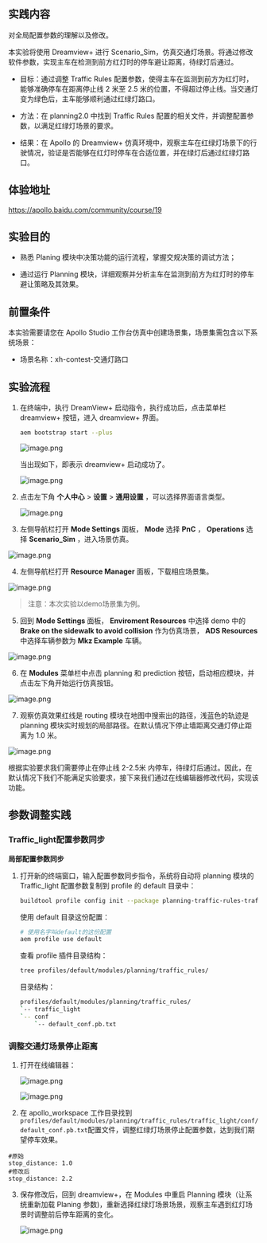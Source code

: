 ## 实践内容

对全局配置参数的理解以及修改。

本实验将使用 Dreamview+ 进行 Scenario_Sim，仿真交通灯场景。将通过修改软件参数，实现主车在检测到前方红灯时的停车避让距离，待绿灯后通过。

- 目标：通过调整 Traffic Rules 配置参数，使得主车在监测到前方为红灯时，能够准确停车在距离停止线 2 米至 2.5 米的位置，不得超过停止线。当交通灯变为绿色后，主车能够顺利通过红绿灯路口。

- 方法：在 planning2.0 中找到 Traffic Rules 配置的相关文件，并调整配置参数，以满足红绿灯场景的要求。

- 结果：在 Apollo 的 Dreamview+ 仿真环境中，观察主车在红绿灯场景下的行驶情况，验证是否能够在红灯时停车在合适位置，并在绿灯后通过红绿灯路口。

## 体验地址

https://apollo.baidu.com/community/course/19

## 实验目的

- 熟悉 Planing 模块中决策功能的运行流程，掌握交规决策的调试方法；

- 通过运行 Planning 模块，详细观察并分析主车在监测到前方为红灯时的停车避让策略及其效果。

## 前置条件

本实验需要请您在 Apollo Studio 工作台仿真中创建场景集，场景集需包含以下系统场景：

- 场景名称：xh-contest-交通灯路口

## 实验流程

1. 在终端中，执行 DreamView+ 启动指令，执行成功后，点击菜单栏 dreamview+ 按钮，进入 dreamview+ 界面。

    ```bash
    aem bootstrap start --plus
    ```

    ![image.png](https://bce.bdstatic.com/doc/Apollo-Homepage-Document/Apollo_Beta_Doc/image_1563a05.png)

    当出现如下，即表示 dreamview+ 启动成功了。

    ![image.png](https://bce.bdstatic.com/doc/Apollo-Homepage-Document/Apollo_Beta_Doc/image_023df8d.png)

2. 点击左下角 **个人中心** > **设置** > **通用设置** ，可以选择界面语言类型。

   ![image.png](https://bce.bdstatic.com/doc/Apollo-Homepage-Document/Apollo_Beta_Doc/image_0987230.png)

3. 左侧导航栏打开 **Mode Settings** 面板， **Mode** 选择 **PnC** ， **Operations** 选择 **Scenario_Sim** ，进入场景仿真。

![image.png](https://bce.bdstatic.com/doc/Apollo-Homepage-Document/Apollo_Beta_Doc/image_cdbd0fe.png)

4. 左侧导航栏打开 **Resource Manager** 面板，下载相应场景集。

![image.png](https://bce.bdstatic.com/doc/Apollo-Homepage-Document/Apollo_Beta_Doc/image_8f326a6.png)

> 注意：本次实验以demo场景集为例。

5. 回到 **Mode Settings** 面板， **Enviroment Resources** 中选择 demo 中的 **Brake on the sidewalk to avoid collision** 作为仿真场景， **ADS Resources** 中选择车辆参数为 **Mkz Example** 车辆。

![image.png](https://bce.bdstatic.com/doc/Apollo-Homepage-Document/Apollo_Beta_Doc/image_3cd8dd4.png)

6. 在 **Modules** 菜单栏中点击 planning 和 prediction 按钮，启动相应模块，并点击左下角开始运行仿真按钮。

![image.png](https://bce.bdstatic.com/doc/Apollo-Homepage-Document/Apollo_Beta_Doc/image_9fa69ab.png)

7. 观察仿真效果红线是 routing 模块在地图中搜索出的路径，浅蓝色的轨迹是 planning 模块实时规划的局部路径。在默认情况下停止墙距离交通灯停止距离为 1.0 米。

![image.png](https://bce.bdstatic.com/doc/Apollo-Homepage-Document/Apollo_Beta_Doc/image_f706c5b.png)

根据实验要求我们需要停止在停止线 2-2.5米 内停车，待绿灯后通过。因此，在默认情况下我们不能满足实验要求，接下来我们通过在线编辑器修改代码，实现该功能。

## 参数调整实践

### Traffic_light配置参数同步

**局部配置参数同步**

1. 打开新的终端窗口，输入配置参数同步指令，系统将自动将 planning 模块的 Traffic_light 配置参数复制到 profile 的 default 目录中：

    ```bash
    buildtool profile config init --package planning-traffic-rules-traffic-light --profile=default
    ```

    使用 default 目录这份配置：

    ```bash
    # 使用名字叫default的这份配置
    aem profile use default
    ```

    查看 profile 插件目录结构：

    ```bash
    tree profiles/default/modules/planning/traffic_rules/
    ```

    目录结构：

    ```bash
    profiles/default/modules/planning/traffic_rules/
    `-- traffic_light
    `-- conf
        `-- default_conf.pb.txt
    ```

### 调整交通灯场景停止距离

1. 打开在线编辑器：

   ![image.png](https://bce.bdstatic.com/doc/Apollo-Homepage-Document/Apollo_Beta_Doc/image_90fdbbb.png)

   ![image.png](https://bce.bdstatic.com/doc/Apollo-Homepage-Document/Apollo_Beta_Doc/image_e889136.png)

2. 在 apollo_workspace 工作目录找到`profiles/default/modules/planning/traffic_rules/traffic_light/conf/default_conf.pb.txt`配置文件，调整红绿灯场景停止配置参数，达到我们期望停车效果。

```
#原始
stop_distance: 1.0
#修改后
stop_distance: 2.2
```

3. 保存修改后，回到 dreamview+，在 Modules 中重启 Planning 模块（让系统重新加载 Planing 参数)，重新选择红绿灯场景场景，观察主车遇到红灯场景时调整前后停车距离的变化。

   ![image.png](https://bce.bdstatic.com/doc/Apollo-Homepage-Document/Apollo_Beta_Doc/image_a0b0d74.png)
